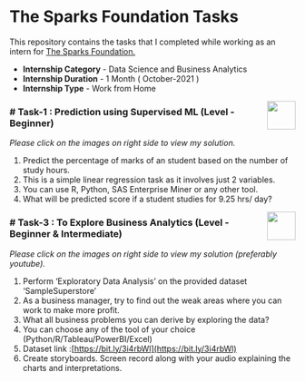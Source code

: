 
#  The Sparks Foundation Tasks


This repository contains the tasks that I completed while working as an intern for [The Sparks Foundation.](https://www.thesparksfoundationsingapore.org/)
- **Internship Category** - Data Science and Business Analytics
- **Internship Duration** - 1 Month ( October-2021 )
- **Internship Type** - Work from Home



<a href="https://youtu.be/eCg5n1EXe5E?si=jFFEq2htxubWb7pp">
  <img align="right" height="50" width="50" src="https://cdn4.iconfinder.com/data/icons/social-media-and-logos-11/32/Logo_Youtube-512.png" />
</a>


### # Task-1 : Prediction using Supervised ML (Level - Beginner)
_Please click on the images on right side to view my solution._

1. Predict the percentage of marks of an student based on the number of study hours.
2. This is a simple linear regression task as it involves just 2 variables.
3. You can use R, Python, SAS Enterprise Miner or any other tool.
4. What will be predicted score if a student studies for 9.25 hrs/ day?



[<img align = right height = 50 width = 50 src = **https://cdn4.iconfinder.com/data/icons/social-media-and-logos-11/32/Logo_Youtube-512.png**>](https://youtu.be/hs26hyob1i8?si=AJv0DQlUHDUTz9aY) 


### # Task-3 : To Explore Business Analytics (Level - Beginner & Intermediate)
_Please click on the images on right side to view my solution (preferably youtube)._

1. Perform ‘Exploratory Data Analysis’ on the provided dataset ‘SampleSuperstore’
2. As a business manager, try to find out the weak areas where you can work to make more profit.
3. What all business problems you can derive by exploring the data?
4. You can choose any of the tool of your choice (Python/R/Tableau/PowerBI/Excel)
5. Dataset link :[https://bit.ly/3i4rbWl](https://bit.ly/3i4rbWl)
6. Create storyboards. Screen record along with your audio explaining the charts and interpretations.











